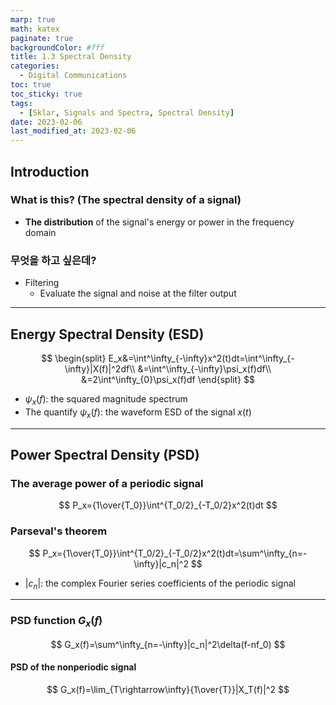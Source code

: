 ```yaml
---
marp: true
math: katex
paginate: true
backgroundColor: #fff
title: 1.3 Spectral Density
categories:
  - Digital Communications
toc: true
toc_sticky: true
tags:
  - [Sklar, Signals and Spectra, Spectral Density]
date: 2023-02-06
last_modified_at: 2023-02-06
---
```


## Introduction

### What is this? (The spectral density of a signal)

- **The distribution** of the signal's energy or power in the frequency domain

### 무엇을 하고 싶은데?

- Filtering
  - Evaluate the signal and noise at the filter output

---

## Energy Spectral Density (ESD)

$$
\begin{split}
E_x&=\int^\infty_{-\infty}x^2(t)dt=\int^\infty_{-\infty}|X(f)|^2df\\
  &=\int^\infty_{-\infty}\psi_x(f)df\\
  &=2\int^\infty_{0}\psi_x(f)df
\end{split}
$$

- $\psi_x(f)$: the squared magnitude spectrum
- The quantify $\psi_x(f)$: the waveform ESD of the signal $x(t)$

---

## Power Spectral Density (PSD)

### The average power of a periodic signal

$$
P_x={1\over{T_0}}\int^{T_0/2}_{-T_0/2}x^2(t)dt
$$

### Parseval's theorem

$$
P_x={1\over{T_0}}\int^{T_0/2}_{-T_0/2}x^2(t)dt=\sum^\infty_{n=-\infty}|c_n|^2
$$

- $|c_n|$: the complex Fourier series coefficients of the periodic signal

---

### PSD function $G_x(f)$

$$
G_x(f)=\sum^\infty_{n=-\infty}|c_n|^2\delta(f-nf_0)
$$

#### PSD of the nonperiodic signal

$$
G_x(f)=\lim_{T\rightarrow\infty}{1\over{T}}|X_T(f)|^2
$$

